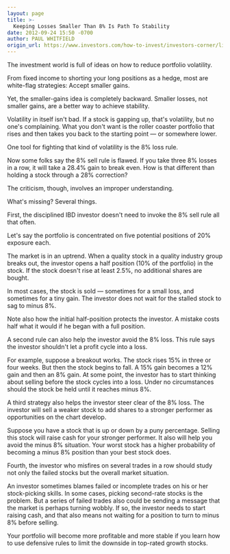 ```yaml
---
layout: page
title: >-
  Keeping Losses Smaller Than 8% Is Path To Stability
date: 2012-09-24 15:50 -0700
author: PAUL WHITFIELD
origin_url: https://www.investors.com/how-to-invest/investors-corner/limit-volatility-by-keeping-stock-losses-small/
---
```


The investment world is full of ideas on how to reduce portfolio volatility.

From fixed income to shorting your long positions as a hedge, most are white-flag strategies: Accept smaller gains.

Yet, the smaller-gains idea is completely backward. Smaller losses, not smaller gains, are a better way to achieve stability.

Volatility in itself isn't bad. If a stock is gapping up, that's volatility, but no one's complaining. What you don't want is the roller coaster portfolio that rises and then takes you back to the starting point — or somewhere lower.

One tool for fighting that kind of volatility is the 8% loss rule.

Now some folks say the 8% sell rule is flawed. If you take three 8% losses in a row, it will take a 28.4% gain to break even. How is that different than holding a stock through a 28% correction?

The criticism, though, involves an improper understanding.

What's missing? Several things.

First, the disciplined IBD investor doesn't need to invoke the 8% sell rule all that often.

Let's say the portfolio is concentrated on five potential positions of 20% exposure each.

The market is in an uptrend. When a quality stock in a quality industry group breaks out, the investor opens a half position (10% of the portfolio) in the stock. If the stock doesn't rise at least 2.5%, no additional shares are bought.

In most cases, the stock is sold — sometimes for a small loss, and sometimes for a tiny gain. The investor does not wait for the stalled stock to sag to minus 8%.

Note also how the initial half-position protects the investor. A mistake costs half what it would if he began with a full position.

A second rule can also help the investor avoid the 8% loss. This rule says the investor shouldn't let a profit cycle into a loss.

For example, suppose a breakout works. The stock rises 15% in three or four weeks. But then the stock begins to fall. A 15% gain becomes a 12% gain and then an 8% gain. At some point, the investor has to start thinking about selling before the stock cycles into a loss. Under no circumstances should the stock be held until it reaches minus 8%.

A third strategy also helps the investor steer clear of the 8% loss. The investor will sell a weaker stock to add shares to a stronger performer as opportunities on the chart develop.

Suppose you have a stock that is up or down by a puny percentage. Selling this stock will raise cash for your stronger performer. It also will help you avoid the minus 8% situation. Your worst stock has a higher probability of becoming a minus 8% position than your best stock does.

Fourth, the investor who misfires on several trades in a row should study not only the failed stocks but the overall market situation.

An investor sometimes blames failed or incomplete trades on his or her stock-picking skills. In some cases, picking second-rate stocks is the problem. But a series of failed trades also could be sending a message that the market is perhaps turning wobbly. If so, the investor needs to start raising cash, and that also means not waiting for a position to turn to minus 8% before selling.

Your portfolio will become more profitable and more stable if you learn how to use defensive rules to limit the downside in top-rated growth stocks.
